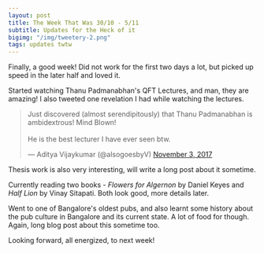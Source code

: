 ```yaml
---
layout: post
title: The Week That Was 30/10 - 5/11
subtitle: Updates for the Heck of it
bigimg: "/img/tweetery-2.png"
tags: updates twtw
---
```


Finally, a good week! Did not work for the first two days a lot, but picked up speed in the later half and loved it. 

Started watching Thanu Padmanabhan's QFT Lectures, and man, they are amazing! I also tweeted one revelation I had while watching the lectures.

<blockquote class="twitter-tweet" data-lang="en"><p lang="en" dir="ltr">Just discovered (almost serendipitously) that Thanu Padmanabhan is ambidextrous! Mind Blown!<br><br>He is the best lecturer I have ever seen btw.</p>&mdash; Aditya Vijaykumar (@alsogoesbyV) <a href="https://twitter.com/alsogoesbyV/status/926490147868196864?ref_src=twsrc%5Etfw">November 3, 2017</a></blockquote>
<script async src="https://platform.twitter.com/widgets.js" charset="utf-8"></script>

Thesis work is also very interesting, will write a long post about it sometime.

Currently reading two books - _Flowers for Algernon_ by Daniel Keyes and _Half Lion_ by Vinay Sitapati. Both look good, more details later.

Went to one of Bangalore's oldest pubs, and also learnt some history about the pub culture in Bangalore and its current state. A lot of food for though. Again, long blog post about this sometime too.

Looking forward, all energized, to next week!